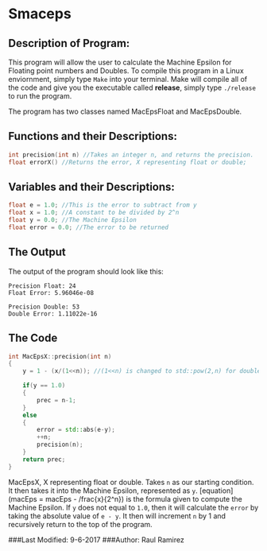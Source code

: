 # Smaceps

## Description of Program:
This program will allow the user to calculate the Machine Epsilon for Floating point numbers and Doubles. To compile this program in a Linux enviornment, simply type `Make` into your terminal. Make will compile all of the code and give you the executable called **release**, simply type `./release` to run the program. 

The program has two classes named MacEpsFloat and MacEpsDouble. 

## Functions and their Descriptions:

```cpp
int precision(int n) //Takes an integer n, and returns the precision.
float errorX() //Returns the error, X representing float or double;
```

## Variables and their Descriptions:

```cpp
float e = 1.0; //This is the error to subtract from y
float x = 1.0; //A constant to be divided by 2^n
float y = 0.0; //The Machine Epsilon
float error = 0.0; //The error to be returned
```

## The Output
The output of the program should look like this:
```
Precision Float: 24
Float Error: 5.96046e-08

Precision Double: 53
Double Error: 1.11022e-16
```

## The Code
```cpp
int MacEpsX::precision(int n)
{
	y = 1 - (x/(1<<n)); //(1<<n) is changed to std::pow(2,n) for doubles.

	if(y == 1.0)
	{
		prec = n-1;
	}
	else
	{
		error = std::abs(e-y);
		++n;
		precision(n);
	}
	return prec;
}
```
MacEpsX, X representing float or double. Takes `n` as our starting condition. It then takes it into the Machine Epsilon, represented as `y`. [equation](macEps = macEps - /frac{x}{2^n}) is the formula given to compute the Machine Epsilon. If `y` does not equal to `1.0`, then it will calculate the `error` by taking the absolute value of `e - y`. It then will increment `n` by 1 and recursively return to the top of the program.

###Last Modified: 9-6-2017
###Author: Raul Ramirez
